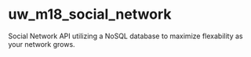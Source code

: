 # uw_m18_social_network
Social Network API utilizing a NoSQL database to maximize flexability as your network grows.
